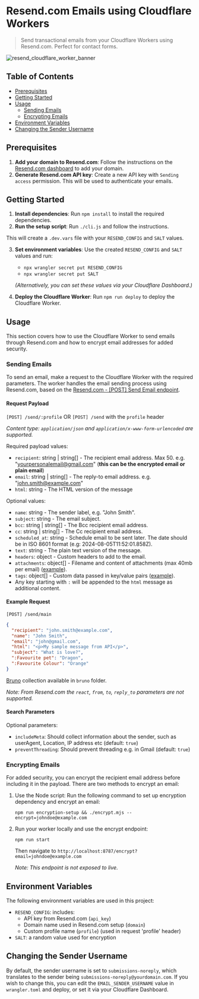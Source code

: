 # Resend.com Emails using Cloudflare Workers

> Send transactional emails from your Cloudflare Workers using Resend.com. Perfect for contact forms.

![resend_cloudflare_worker_banner](https://github.com/user-attachments/assets/5c491293-9db8-45dc-961b-3a45b2136f55)

## Table of Contents
- [Prerequisites](#prerequisites)
- [Getting Started](#getting-started)
- [Usage](#usage)
  - [Sending Emails](#sending-emails)
  - [Encrypting Emails](#encrypting-emails)
- [Environment Variables](#environment-variables)
- [Changing the Sender Username](#changing-the-sender-username)

## Prerequisites

1. **Add your domain to Resend.com**: Follow the instructions on the [Resend.com dashboard](https://resend.com/docs/dashboard/domains/cloudflare) to add your domain.
2. **Generate Resend.com API key**: Create a new API key with `Sending access` permission. This will be used to authenticate your emails.

## Getting Started

1. **Install dependencies**: Run `npm install` to install the required dependencies.
2. **Run the setup script**: Run `./cli.js` and follow the instructions.

This will create a `.dev.vars` file with your `RESEND_CONFIG` and `SALT` values.

3. **Set environment variables**: Use the created `RESEND_CONFIG` and `SALT` values and run:
   * `npx wrangler secret put RESEND_CONFIG`
   * `npx wrangler secret put SALT`
   
   _(Alternatively, you can set these values via your Cloudflare Dashboard.)_
4. **Deploy the Cloudflare Worker**: Run `npm run deploy` to deploy the Cloudflare Worker.

## Usage

This section covers how to use the Cloudflare Worker to send emails through Resend.com and how to encrypt email addresses for added security.

### Sending Emails

To send an email, make a request to the Cloudflare Worker with the required parameters. The worker handles the email sending process using Resend.com, based on the [Resend.com - [POST] Send Email endpoint](https://resend.com/docs/api-reference/emails/send-email).

#### Request Payload
`[POST] /send/:profile` OR `[POST] /send` with the `profile` header

_Content type: `application/json` and `application/x-www-form-urlencoded` are supported._

Required payload values:
* `recipient`: string | string[] - The recipient email address. Max 50. e.g. "yourpersonalemail@gmail.com" (**this can be the encrypted email or plain email**)
* `email`: string | string[] - The reply-to email address. e.g. "john.smith@example.com"
* `html`: string - The HTML version of the message

Optional values:
* `name`: string - The sender label, e.g. "John Smith".
* `subject`: string - The email subject.
* `bcc`: string | string[] - The Bcc recipient email address.
* `cc`: string | string[] - The Cc recipient email address.
* `scheduled_at`: string - Schedule email to be sent later. The date should be in ISO 8601 format (e.g: 2024-08-05T11:52:01.858Z).
* `text`: string - The plain text version of the message.
* `headers`: object - Custom headers to add to the email.
* `attachments`: object[] - Filename and content of attachments (max 40mb per email) ([example](https://resend.com/docs/dashboard/emails/attachments)).
* `tags`: object[] - Custom data passed in key/value pairs ([example](https://resend.com/docs/dashboard/emails/tags)).
* Any key starting with `:` will be appended to the `html` message as additional content.

#### Example Request

`[POST] /send/main`

```json
{
  "recipient": "john.smith@example.com",
  "name": "John Smith",
  "email": "john@gmail.com",
  "html": "<p>My sample message from API</p>",
  "subject": "What is love?",
  ":Favourite pet": "Dragon",
  ":Favourite Colour": "Orange"
}
```

[Bruno](https://www.usebruno.com/) collection available in `bruno` folder.

_Note: From Resend.com the `react`, `from`, `to`, `reply_to` parameters are not supported._

#### Search Parameters

Optional parameters:
* `includeMeta`: Should collect information about the sender, such as userAgent, Location, IP address etc (default: `true`) 
* `preventThreading`: Should prevent threading e.g. in Gmail (default: `true`)

### Encrypting Emails

For added security, you can encrypt the recipient email address before including it in the payload. There are two methods to encrypt an email:

1. Use the Node script:
   Run the following command to set up encryption dependency and encrypt an email:
      ```
      npm run encryption-setup && ./encrypt.mjs --encrypt=johndoe@example.com
      ```


2. Run your worker locally and use the encrypt endpoint:
   ```
   npm run start
   ```
   Then navigate to `http://localhost:8787/encrypt?email=johndoe@example.com`

   _Note: This endpoint is not exposed to live._

## Environment Variables

The following environment variables are used in this project:

* `RESEND_CONFIG`: includes:
  + API key from Resend.com (`api_key`)
  + Domain name used in Resend.com setup (`domain`)
  + Custom profile name (`profile`) (used in request 'profile' header)
* `SALT`: a random value used for encryption

## Changing the Sender Username

By default, the sender username is set to `submissions-noreply`, which translates to the sender being `submissions-noreply@yourdomain.com`. If you wish to change this, you can edit the `EMAIL_SENDER_USERNAME` value in `wrangler.toml` and deploy, or set it via your Cloudflare Dashboard.

